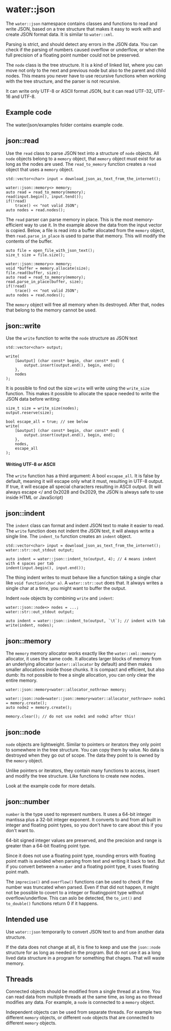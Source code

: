 # water::json

The `water::json` namespace contains classes and functions to read and write JSON, based on a tree structure that makes it easy to work with and create JSON format data. It is similar to `water::xml`.

Parsing is strict, and should detect any errors in the JSON data. You can check if the parsing of numbers caused overflow or underflow, or when the full precision of a floating point number could not be preserved.

The `node` class is the tree structure. It is a kind of linked list, where you can move not only to the next and previous node but also to the parent and child nodes. This means you never have to use recursive functions when working with the tree structure, and the parser is not recursive.

It can write only UTF-8 or ASCII format JSON, but it can read UTF-32, UTF-16 and UTF-8.


## Example code

The water/json/examples folder contains example code.


## json::read

Use the `read` class to parse JSON text into a structure of `node` objects. All `node` objects belong to a `memory` object, that `memory` object must exist for as long as the nodes are used. The `read_to_memory` function creates a `read` object that uses a `memory` object.

    std::vector<char> input = download_json_as_text_from_the_internet();
    
    water::json::memory<> memory;
    auto read = read_to_memory(memory);
    read(input.begin(), input.tend());
    if(!read)
        trace() << "not valid JSON";
    auto nodes = read.nodes();

The `read` parser can parse memory in place. This is the most memory-efficient way to use it. In the example above the data from the input vector is copied. Below, a file is read into a buffer allocated from the `memory` object, then `read.parse_in_place` is used to parse that memory. This will modify the contents of the buffer.

    auto file = open_file_with_json_text();
    size_t size = file.size();
    
    water::json::memory<> memory;
    void *buffer = memory.allocate(size);
    file.read(buffer, size);
    auto read = read_to_memory(memory);
    read.parse_in_place(buffer, size);
    if(!read)
        trace() << "not valid JSON";
    auto nodes = read.nodes();

The `memory` object will free all memory when its destroyed. After that, nodes that belong to the memory cannot be used.

    
## json::write

Use the `write` function to write the `node` structure as JSON text

    std::vector<char> output;
    
    write(
        [&output] (char const* begin, char const* end) {
            output.insert(output.end(), begin, end);
        },
        nodes
    );

It is possible to find out the size `write` will write using the `write_size` function. This makes it possible to allocate the space needed to write the JSON data before writing:

    size_t size = write_size(nodes);
    output.reserve(size);
    
    bool escape_all = true; // see below
    write(
        [&output] (char const* begin, char const* end) {
            output.insert(output.end(), begin, end);
        },
        nodes,
        escape_all
    );


#### Writing UTF-8 or ASCII

The `write` function has a third argument: A bool `escapae_all`. It is false by default, meaning it will escape only what it must, resulting in UTF-8 output. If true, it will escape all special characters resulting in ASCII output. (It will always escape </ and 0x2028 and 0x2029, the JSON is always safe to use inside HTML or JavaScript)


## json::indent

The `indent` class can format and indent JSON text to make it easier to read. The `write` function does not indent the JSON text, it will always write a single line. The `indent_to` function creates an `indent` object.

    std::vector<char> input = download_json_as_text_from_the_internet();
    water::str::out_stdout output;
    
    auto indent = water::json::indent_to(output, 4); // 4 means indent with 4 spaces per tab
    indent(input.begin(), input.end());

The thing indent writes to must behave like a function taking a single char like `void function(char a)`. A `water::str::out` does that. It always writes a single char at a time, you might want to buffer the output.

Indent `node` objects by combining `write` and `indent`:

    water::json::node<> nodes = ...;
    water::str::out_stdout output;
    
    auto indent = water::json::indent_to(output, `\t`); // indent with tab
    write(indent, nodes);
    

## json::memory

The `memory` memory allocator works exactly like the `water::xml::memory` allocator, it uses the same code. It allocates larger blocks of memory from an underlying allocator (`water::allocator` by default) and then makes smaller allocations inside those chunks. It is compact and efficient, but also dumb: Its not possible to free a single allocation, you can only clear the entire memory.

    water::json::memory<water::allocator_nothrow> memory;
    
    water::json::node<water::json::memory<water::allocator_nothrow>> node1 = memory.create();
    auto node2 = memory.create();

    memory.clear(); // do not use node1 and node2 after this!


## json::node

`node` objects are lightweight. Similar to pointers or iterators they only point to somewhere in the tree structure. You can copy them by value. No data is destroyed when they go out of scope. The data they point to is owned by the `memory` object.

Unlike pointers or iterators, they contain many functions to access, insert and modify the tree structure. Like functions to create new nodes.

Look at the example code for more details.

## json::number

`number` is the type used to represent numbers. It uses a 64-bit integer mantissa plus a 32-bit integer exponent. It converts to and from all built in integer and floating point types, so you don't have to care about this if you don't want to.

64-bit signed integer values are preserved, and the precision and range is greater than a 64-bit floating point type.

Since it does not use a floating point type, rounding errors with floating point math is avoided when parsing from text and writing it back to text. But if you convert between a `number` and a floating point type, it uses floating point math.

The `imprecise()` and `overflow()` functions can be used to check if the number was truncated when parsed. Even if that did not happen, it might not be possible to covert to a integer or floatingpoint type without overflow/underflow. This can aslo be detected, the `to_int()` and `to_double()` functions return 0 if it happens.

## Intended use

Use `water::json` temporarily to convert JSON text to and from another data structure.

If the data does not change at all, it is fine to keep and use the `json::node` structure for as long as needed in the program. But do not use it as a long lived data structure in a program for something that chages. That will waste memory.

## Threads

Connected objects should be modified from a single thread at a time. You can read data from multiple threads at the same time, as long as no thread modifies any data. For example, a `node` is connected to a `memory` object.

Independent objects can be used from separate threads. For example two different `memory` objects, or different `node` objects that are connected to different `memory` objects.